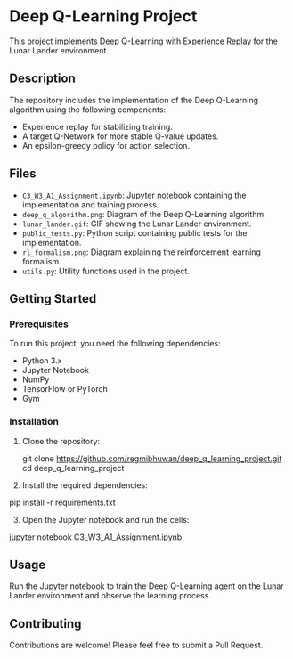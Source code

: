 # Deep Q-Learning Project

This project implements Deep Q-Learning with Experience Replay for the Lunar Lander environment.

## Description

The repository includes the implementation of the Deep Q-Learning algorithm using the following components:
- Experience replay for stabilizing training.
- A target Q-Network for more stable Q-value updates.
- An epsilon-greedy policy for action selection.

## Files

- `C3_W3_A1_Assignment.ipynb`: Jupyter notebook containing the implementation and training process.
- `deep_q_algorithm.png`: Diagram of the Deep Q-Learning algorithm.
- `lunar_lander.gif`: GIF showing the Lunar Lander environment.
- `public_tests.py`: Python script containing public tests for the implementation.
- `rl_formalism.png`: Diagram explaining the reinforcement learning formalism.
- `utils.py`: Utility functions used in the project.

## Getting Started

### Prerequisites

To run this project, you need the following dependencies:
- Python 3.x
- Jupyter Notebook
- NumPy
- TensorFlow or PyTorch
- Gym

### Installation

1. Clone the repository:

   git clone https://github.com/regmibhuwan/deep_q_learning_project.git
   cd deep_q_learning_project

2. Install the required dependencies:

pip install -r requirements.txt

3. Open the Jupyter notebook and run the cells:

jupyter notebook C3_W3_A1_Assignment.ipynb

## Usage
Run the Jupyter notebook to train the Deep Q-Learning agent on the Lunar Lander environment and observe the learning process.

## Contributing
Contributions are welcome! Please feel free to submit a Pull Request.
